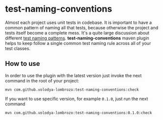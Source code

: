 # test-naming-conventions

Almost each project uses unit tests in codebase. It is important to have 
a common pattern of naming all that tests, because otherwise the project and
tests itself become a complete mess. It's a quite large discussion about
different [test naming patterns](https://stackoverflow.com/questions/155436/unit-test-naming-best-practices).
**test-naming-conventions** maven plugin helps to keep follow a single 
common test naming rule across all of your test classes.
## How to use
In order to use the plugin with the latest version just invoke the next 
command in the root of your project: 
```shell
mvn com.github.volodya-lombrozo:test-naming-conventions:check
```
If you want to use specific version, for example `0.1.0`, just run the next
command
```shell
mvn com.github.volodya-lombrozo:test-naming-conventions:0.1.0:check
```